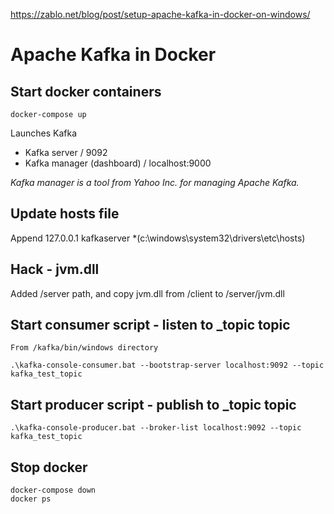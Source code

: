 https://zablo.net/blog/post/setup-apache-kafka-in-docker-on-windows/

# Apache Kafka in Docker


## Start docker containers

    docker-compose up

Launches Kafka
- Kafka server / 9092
- Kafka manager (dashboard) / localhost:9000

*Kafka manager is a tool from Yahoo Inc. for managing Apache Kafka.*

## Update hosts file
Append 127.0.0.1 kafkaserver *(c:\windows\system32\drivers\etc\hosts)

## Hack - jvm.dll
Added /server path, and copy jvm.dll from /client to /server/jvm.dll

## Start consumer script - listen to _topic topic

    From /kafka/bin/windows directory

    .\kafka-console-consumer.bat --bootstrap-server localhost:9092 --topic kafka_test_topic

## Start producer script - publish to _topic topic

    .\kafka-console-producer.bat --broker-list localhost:9092 --topic kafka_test_topic

## Stop docker

    docker-compose down
    docker ps 
